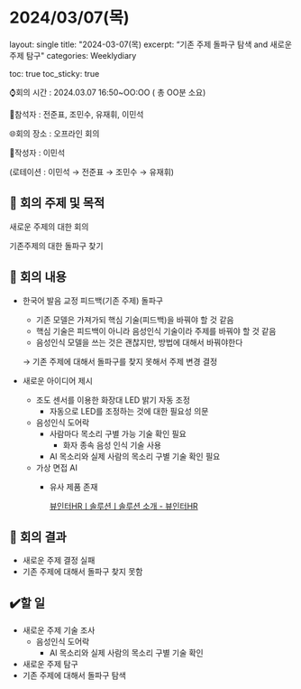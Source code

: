 # 2024/03/07(목)
layout: single
title:  "2024-03-07(목)
excerpt: “기존 주제 돌파구 탐색 and 새로운 주제 탐구"
categories: Weeklydiary

toc: true
toc_sticky: true

⌚회의 시간 : 2024.03.07 16:50~OO:OO ( 총 OO분 소요)

👤참석자 : 전준표, 조민수, 유재휘, 이민석

🌐회의 장소 : 오프라인 회의

📝작성자 :  이민석

(로테이션 : 이민석 → 전준표 → 조민수 → 유재휘)

## 🔳 **회의 주제 및 목적**

새로운 주제의 대한 회의

기존주제의 대한 돌파구 찾기

## 🔳 **회의 내용**

- 한국어 발음 교정 피드백(기존 주제) 돌파구
    - 기존 모델은 가져가되 핵심 기술(피드백)을 바꿔야 할 것 같음
    - 핵심 기술은 피드백이 아니라 음성인식 기술이라 주제를 바꿔야 할 것 같음
    - 음성인식 모델을 쓰는 것은 괜찮지만, 방법에 대해서 바꿔야한다
    
    → 기존 주제에 대해서 돌파구를 찾지 못해서 주제 변경 결정
    
- 새로운 아이디어 제시
    - 조도 센서를 이용한 화장대 LED 밝기 자동 조정
        - 자동으로 LED를 조정하는 것에 대한 필요성 의문
    - 음성인식 도어락
        - 사람마다 목소리 구별 가능 기술 확인 필요
            - 화자 종속 음성 인식 기술 사용
        - AI 목소리와 실제 사람의 목소리 구별 기술 확인 필요
    - 가상 면접 AI
        - 유사 제품 존재
            
            [뷰인터HRㅣ솔루션ㅣ솔루션 소개 - 뷰인터HR](https://viewinterhr.com/solution/?utm_source=Google_sa&utm_medium=cpc&utm_campaign=mo&utm_content=면접&utm_term=면접&utm_term=면접&utm_campaign=검색광고_MO&utm_source=adwords&utm_medium=ppc&hsa_acc=7386439546&hsa_cam=21053359086&hsa_grp=162453614794&hsa_ad=692238998393&hsa_src=g&hsa_tgt=kwd-5316166314&hsa_kw=면접&hsa_mt=b&hsa_net=adwords&hsa_ver=3&gad_source=1&gclid=CjwKCAiA6KWvBhAREiwAFPZM7mMuKwIB0L0DV4kQU6RJBSD_sAtSQ4HGmv8_-yiiWjIAmFyzg_ugKRoCr4sQAvD_BwE)
            

## 🔳 **회의 결과**

- 새로운 주제 결정 실패
- 기존 주제에 대해서 돌파구 찾지 못함

## ✔️할 일

- 새로운 주제 기술 조사
    - 음성인식 도어락
        - AI 목소리와 실제 사람의 목소리 구별 기술 확인
- 새로운 주제 탐구
- 기존 주제에 대해서 돌파구 탐색